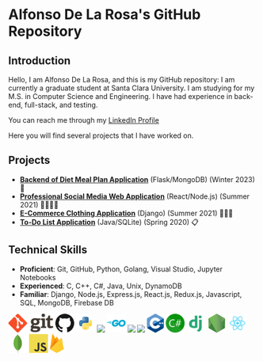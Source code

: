 # Alfonso De La Rosa's GitHub Repository

## Introduction
Hello, I am Alfonso De La Rosa, and this is my GitHub repository:
I am currently a graduate student at Santa Clara University. I am studying for my M.S. in Computer Science and Engineering. I have had experience in back-end, full-stack, and testing.

You can reach me through my [LinkedIn Profile](https://www.linkedin.com/in/alfonso-delarosa/)

Here you will find several projects that I have worked on.

## Projects
- [**Backend of Diet Meal Plan Application**](https://github.com/husainunwalla/python-api-docker) (Flask/MongoDB) (Winter 2023) 🥗 
- [**Professional Social Media Web Application**](https://github.com/alfonsodelarosa4/Professional-Social-Network) (React/Node.js) (Summer 2021) 👨‍💼👩‍💼
- [**E-Commerce Clothing Application**](https://github.com/alfonsodelarosa4/E-Commerce-Clothing-Store) (Django) (Summer 2021) 👕👖👞
- [**To-Do List Application**](https://github.com/alfonsodelarosa4/To-List-Application) (Java/SQLite) (Spring 2020) 📋

## Technical Skills
- **Proficient**: Git, GitHub, Python, Golang, Visual Studio, Jupyter Notebooks
- **Experienced**: C, C++, C#, Java, Unix, DynamoDB
- **Familiar**: Django, Node.js, Express.js, React.js, Redux.js, Javascript, SQL, MongoDB, Firebase DB

<div>
<img src="https://github.com/alfonsodelarosa4/alfonsodelarosa4/blob/main/technologies/git-logo.png" height="38">
<img src="https://github.com/alfonsodelarosa4/alfonsodelarosa4/blob/main/technologies/GitHub.png"  height="38">
<img src="https://github.com/alfonsodelarosa4/alfonsodelarosa4/blob/main/technologies/python.png" height="38" >

<img src="https://user-images.githubusercontent.com/25181517/117201156-9a724800-adec-11eb-9a9d-3cd0f67da4bc.png" height="38" >
<img src="https://github.com/alfonsodelarosa4/alfonsodelarosa4/blob/main/technologies/golang_logo_icon_171073.png"  height="38" >
<img src="https://user-images.githubusercontent.com/25181517/182618272-390ab138-7b29-44a0-85a2-62633957d815.png"  height="38" >
<img src="https://user-images.githubusercontent.com/25181517/183914128-3fc88b4a-4ac1-40e6-9443-9a30182379b7.png" height="38" >
<img src="https://github.com/alfonsodelarosa4/alfonsodelarosa4/blob/main/technologies/Cplusplus.png"  height="38" >
<img src="https://github.com/alfonsodelarosa4/alfonsodelarosa4/blob/main/technologies/Csharp.png"  height="38" >
<img src="https://github.com/alfonsodelarosa4/alfonsodelarosa4/blob/main/technologies/django-icon.png"  height="38" >


<img src="https://github.com/alfonsodelarosa4/alfonsodelarosa4/blob/main/technologies/nodejs.png"  height="38" >
<img src="https://github.com/alfonsodelarosa4/alfonsodelarosa4/blob/main/technologies/react.png"  height="38" >
<img src="https://github.com/alfonsodelarosa4/alfonsodelarosa4/blob/main/technologies/mongodb-leaf.png"  height="38" >
<img src="https://github.com/alfonsodelarosa4/alfonsodelarosa4/blob/main/technologies/javascript.png"  height="38" >
<img src="https://github.com/alfonsodelarosa4/alfonsodelarosa4/blob/main/technologies/firebase-logo.png"  height="38" >


</div>

<!---
alfonsodelarosa4/alfonsodelarosa4 is a ✨ special ✨ repository because its `README.md` (this file) appears on your GitHub profile.
You can click the Preview link to take a look at your changes.
--->
